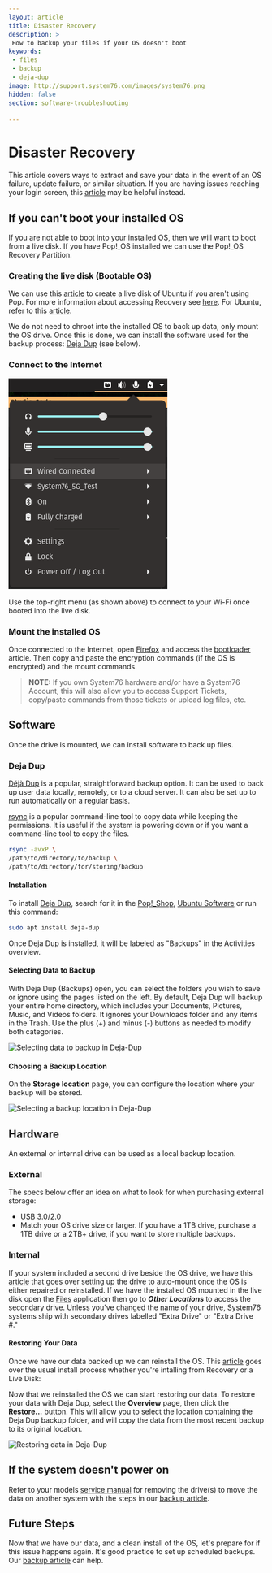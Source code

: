 ```yaml
---
layout: article
title: Disaster Recovery
description: >
 How to backup your files if your OS doesn't boot
keywords:
 - files
 - backup
 - deja-dup
image: http://support.system76.com/images/system76.png
hidden: false
section: software-troubleshooting

---
```


# Disaster Recovery

This article covers ways to extract and save your data in the event of an OS failure, update failure, or similar situation. If you are having issues reaching your login screen, this [article](https://support.system76.com/articles/login-loop-pop/) may be helpful instead.
## If you can't boot your installed OS

If you are not able to boot into your installed OS, then we will want to boot from a live disk. If you have Pop!\_OS installed we can use the Pop!\_OS Recovery Partition.

### Creating the live disk (Bootable OS)

We can use this [article](/articles/live-disk) to create a live disk of Ubuntu if you aren't using Pop. For more information about accessing Recovery see [here](/articles/pop-recovery). For Ubuntu, refer to this [article](/articles/bootloader).

We do not need to chroot into the installed OS to back up data, only mount the OS drive. Once this is done, we can install the software used for the backup process: <u>Deja Dup</u> (see below).

### Connect to the Internet

![Top Left Menu](/images/disaster-recovery/Dialog.png)

Use the top-right menu (as shown above) to connect to your Wi-Fi once booted into the live disk. 

### Mount the installed OS

Once connected to the Internet, open <u>Firefox</u> and access the [bootloader](/articles/bootloader) article.
Then copy and paste the encryption commands (if the OS is encrypted) and the mount commands.

> **NOTE:** If you own System76 hardware and/or have a System76 Account, this will also allow you to access Support Tickets, copy/paste commands from those tickets or upload log files, etc.

## Software 

Once the drive is mounted, we can install software to back up files.
### Deja Dup

[Déjà Dup](https://wiki.gnome.org/Apps/DejaDup) is a popular, straightforward backup option. It can be used to back up user data locally, remotely, or to a cloud server. It can also be set up to run automatically on a regular basis.

[rsync]() is a popular command-line tool to copy data while keeping the permissions. It is useful if the system is powering down or if you want a command-line tool to copy the files. 

```bash
rsync -avxP \
/path/to/directory/to/backup \
/path/to/directory/for/storing/backup
```

#### Installation

To install <u>Deja Dup</u>, search for it in the <u>Pop!\_Shop</u>, <u>Ubuntu Software</u> or run this command:

```bash
sudo apt install deja-dup
```

Once Deja Dup is installed, it will be labeled as "Backups" in the Activities overview.

#### Selecting Data to Backup

With Deja Dup (Backups) open, you can select the folders you wish to save or ignore using the pages listed on the left. By default, Deja Dup will backup your entire home directory, which includes your Documents, Pictures, Music, and Videos folders. It ignores your Downloads folder and any items in the Trash. Use the plus (+) and minus (-) buttons as needed to modify both categories.

![Selecting data to backup in Deja-Dup](/images/backup/deja_selection.png)

#### Choosing a Backup Location

On the **Storage location** page, you can configure the location where your backup will be stored.

![Selecting a backup location in Deja-Dup](/images/backup/deja_location.png)

## Hardware

An external or internal drive can be used as a local backup location. 

### External

The specs below offer an idea on what to look for when purchasing external storage:

- USB 3.0/2.0
- Match your OS drive size or larger. If you have a 1TB drive, purchase a 1TB drive or a 2TB+ drive, if you want to store multiple backups.

### Internal

If your system included a second drive beside the OS drive, we have this [article](/articles/extra-drive/) that goes over setting up the drive to auto-mount once the OS is either repaired or reinstalled. 
If we have the installed OS mounted in the live disk open the <u>Files</u> application then go to ***Other Locations*** to access the secondary drive. Unless you've changed the name of your drive, System76 systems ship with secondary drives labelled "Extra Drive" or "Extra Drive #."

#### Restoring Your Data

Once we have our data backed up we can reinstall the OS. This [article](https://support.system76.com/articles/install-pop/) goes over the usual install process whether you're intalling from Recovery or a Live Disk:

Now that we reinstalled the OS we can start restoring our data. To restore your data with Deja Dup, select the **Overview** page, then click the **Restore...** button. This will allow you to select the location containing the Deja Dup backup folder, and will copy the data from the most recent backup to its original location.

![Restoring data in Deja-Dup](/images/backup/deja_overview.png)

## If the system doesn't power on

Refer to your models [service manual](/articles/service-manuals) for removing the drive(s) to move the data on another system with the steps in our [backup article](/articles/backup-files).

## Future Steps

Now that we have our data, and a clean install of the OS, let's prepare for if this issue happens again. It's good practice to set up scheduled backups. Our [backup article](/articles/backup-files) can help.

<!--Rsync/Your Script? Let's also link to the service manuals page in case they need to pull the drive.-->